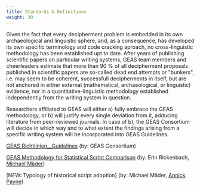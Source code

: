 ```yaml
---
title: Standards & Definitions
weight: 30
---
```


Given the fact that every decipherment problem is embedded in its own archaeological and linguistic sphere, and, as a consequence, has developed its own specific terminology and code cracking aproach, no cross-linguistic methodology has been established upt to date. After years of publishing scientific papers on particular writing systems, GEAS team members and cheerleaders estimate that more than 90 % of all decipherment proposals published in scientific papers are so-called dead end attempts or "bunkers", i.e. may seem to be coherent, successfull decipherments in itself, but are not anchored in either external (mathematical, archaeological, or linguistic) evidence, nor in a quantitative-linguistic methodology established independently from the writing system in question.

Researchers affiliated to GEAS will either a) fully embrace the GEAS methodology, or b) will justify every single deviation from it, adducing literature from peer-reviewed journals. In case of b), the GEAS Consortium will decide in which way and to what extent the findings arising from a specific writing system will be incorporated into GEAS Guidelines.


[GEAS Richtlinien__Guidelines](/standards/GEAS_Richtlinien_Guidelines.pdf) (by: GEAS Consortium)

[GEAS Methodology for Statistical Script Comparison](/standards/GEAS_Methodology_for_Statistical_Script_Comparison.pdf) (by: Erin Rickenbach, [Michael Mäder](</contributors/>))

[NEW: Typology of historical script adoption] (by: Michael Mäder, [Annick Payne](https://www.iaw.unibe.ch/ueber_uns/va_personen/pd_dr_payne_annick/index_ger.html))
